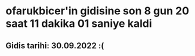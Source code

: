 # ofarukbicer'in gidisine son 8 gun 20 saat 11 dakika 01 saniye kaldi

## Gidis tarihi: 30.09.2022 :(